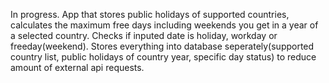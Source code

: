In progress. App that stores public holidays of supported countries, calculates the maximum free days including weekends you get in a year of a selected country. 
Checks if inputed date is holiday, workday or freeday(weekend). 
Stores everything into database seperately(supported country list, public holidays of country year, specific day status) to reduce amount of external api requests.
